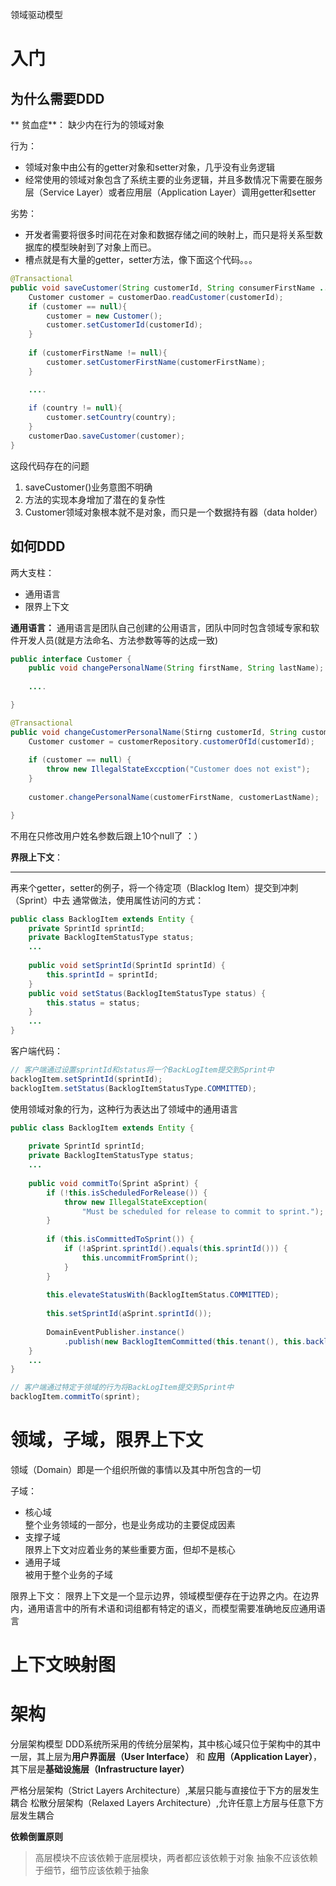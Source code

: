 领域驱动模型

# 入门

## 为什么需要DDD

** 贫血症**：
缺少内在行为的领域对象

行为：

- 领域对象中由公有的getter对象和setter对象，几乎没有业务逻辑
- 经常使用的领域对象包含了系统主要的业务逻辑，并且多数情况下需要在服务层（Service Layer）或者应用层（Application Layer）调用getter和setter

劣势：

- 开发者需要将很多时间花在对象和数据存储之间的映射上，而只是将关系型数据库的模型映射到了对象上而已。
- 槽点就是有大量的getter，setter方法，像下面这个代码。。。

```java
@Transactional
public void saveCustomer(String customerId, String consumerFirstName ... String country) {
    Customer customer = customerDao.readCustomer(customerId);
    if (customer == null){
        customer = new Customer();
        customer.setCustomerId(customerId);
    }
    
    if (customerFirstName != null){
        customer.setCustomerFirstName(customerFirstName);
    }

    ....
    
    if (country != null){
        customer.setCountry(country);
    }
    customerDao.saveCustomer(customer);
}
```

这段代码存在的问题

1. saveCustomer()业务意图不明确
2. 方法的实现本身增加了潜在的复杂性
3. Customer领域对象根本就不是对象，而只是一个数据持有器（data holder）

## 如何DDD

两大支柱：

- 通用语言
- 限界上下文

**通用语言：**
通用语言是团队自己创建的公用语言，团队中同时包含领域专家和软件开发人员(就是方法命名、方法参数等等的达成一致)

```java
public interface Customer {
    public void changePersonalName(String firstName, String lastName);
    
    ....

}
```

```java
@Transactional
public void changeCustomerPersonalName(Stirng customerId, String customerFirstName, String customerLastName) {
    Customer customer = customerRepository.customerOfId(customerId);
    
    if (customer == null) {
        throw new IllegalStateExccption("Customer does not exist");
    }
    
    customer.changePersonalName(customerFirstName, customerLastName);

}
```

不用在只修改用户姓名参数后跟上10个null了 ：）

**界限上下文**：


---

再来个getter，setter的例子，将一个待定项（Blacklog Item）提交到冲刺（Sprint）中去
通常做法，使用属性访问的方式：

```java
public class BacklogItem extends Entity {
    private SprintId sprintId;
    private BacklogItemStatusType status;
    ...
    
    public void setSprintId(SprintId sprintId) {
        this.sprintId = sprintId;
    }
    public void setStatus(BacklogItemStatusType status) {
        this.status = status;
    }
    ... 
}

```

客户端代码：

```java
// 客户端通过设置sprintId和status将一个BackLogItem提交到Sprint中
backlogItem.setSprintId(sprintId);
backlogItem.setStatus(BacklogItemStatusType.COMMITTED);

```

使用领域对象的行为，这种行为表达出了领域中的通用语言

```java
public class BacklogItem extends Entity {
    
    private SprintId sprintId;
    private BacklogItemStatusType status;
    ...
    
    public void commitTo(Sprint aSprint) {
        if (!this.isScheduledForRelease()) {
            throw new IllegalStateException(
                "Must be scheduled for release to commit to sprint.");
        }
        
        if (this.isCommittedToSprint()) {
            if (!aSprint.sprintId().equals(this.sprintId())) {
                this.uncommitFromSprint();
            }
        }
        
        this.elevateStatusWith(BacklogItemStatus.COMMITTED);
        
        this.setSprintId(aSprint.sprintId());
        
        DomainEventPublisher.instance()
            .publish(new BacklogItemCommitted(this.tenant(), this.backlogItemId(), this.sprintId()));
    }
    ... 
}
```

```java
// 客户端通过特定于领域的行为将BackLogItem提交到Sprint中
backlogItem.commitTo(sprint);
```

# 领域，子域，限界上下文

领域（Domain）即是一个组织所做的事情以及其中所包含的一切

子域：

- 核心域 <br>整个业务领域的一部分，也是业务成功的主要促成因素
- 支撑子域 <br>限界上下文对应着业务的某些重要方面，但却不是核心
- 通用子域 <br>被用于整个业务的子域

限界上下文：
限界上下文是一个显示边界，领域模型便存在于边界之内。在边界内，通用语言中的所有术语和词组都有特定的语义，而模型需要准确地反应通用语言

# 上下文映射图

# 架构

分层架构模型
DDD系统所采用的传统分层架构，其中核心域只位于架构中的其中一层，其上层为**用户界面层（User Interface）** 和 **应用（Application Layer）**，其下层是**基础设施层（Infrastructure layer）**

严格分层架构（Strict Layers Architecture）,某层只能与直接位于下方的层发生耦合
松散分层架构（Relaxed Layers Architecture）,允许任意上方层与任意下方层发生耦合

**依赖倒置原则**
> 高层模块不应该依赖于底层模块，两者都应该依赖于对象
> 抽象不应该依赖于细节，细节应该依赖于抽象




